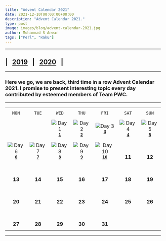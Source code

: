 ```yaml
---
title: "Advent Calendar 2021"
date: 2021-12-10T00:00:00+00:00
description: "Advent Calendar 2021."
type: post
image: images/blog/advent-calendar-2021.jpg
author: Mohammad S Anwar
tags: ["Perl", "Raku"]
---
```

***

## | &nbsp; [**2019**](/blog/advent-calendar-2019) &nbsp; | &nbsp; [**2020**](/blog/advent-calendar-2020) &nbsp; |

***

### Here we go, we are back, third time in a row **Advent Calendar 2021**. I promise to present interesting topic every day contributed by esteemed members of **Team PWC**.

***

| | | | | | | |
| :---: | :---: | :---: | :---: | :---: | :---: | :---: |
| | | | | | | |
| `MON`<br> |  `TUE`<br> | `WED`<br> |  `THU`<br>| `FRI`<br>|  `SAT`<br> |  `SUN`<br> |
| | | | | | | |
| <br><br><br>             | <br><br><br> |   ![Day 1](/images/blog/2021-12-01-thumbnail.jpg)<br>[**`1`**](/blog/advent-calendar-2021-12-01)          | ![Day 2](/images/blog/2021-12-02-thumbnail.jpg)<br>[**`2`**](/blog/advent-calendar-2021-12-02)               | ![Day 3](/images/blog/2021-12-03-thumbnail.jpg)<br>[**`3`**](/blog/advent-calendar-2021-12-03)      | ![Day 4](/images/blog/2021-12-04-thumbnail.jpg)<br>[**`4`**](/blog/advent-calendar-2021-12-04)      | ![Day 5](/images/blog/2021-12-05-thumbnail.jpg)<br>[**`5`**](/blog/advent-calendar-2021-12-05)      |
| | | | | | | |
| ![Day 6](/images/blog/2021-12-06-thumbnail.jpg)<br>[**`6`**](/blog/advent-calendar-2021-12-06)<br>       | ![Day 7](/images/blog/2021-12-07-thumbnail.jpg)<br>[**`7`**](/blog/advent-calendar-2021-12-07)        | ![Day 8](/images/blog/2021-12-08-thumbnail.jpg)<br>[**`8`**](/blog/advent-calendar-2021-12-08)      | ![Day 9](/images/blog/2021-12-09-thumbnail.jpg)<br>[**`9`**](/blog/advent-calendar-2021-12-09)   | ![Day 10](/images/blog/2021-12-10-thumbnail.jpg)<br>[**`10`**](/blog/advent-calendar-2021-12-10)  | <br><br>**11**<br>                   | <br><br>**12**<br>                 |
| | | | | | | |
| <br><br>**13**<br>       | <br><br>**14**<br>             | <br><br>**15**<br>             |<br><br>**16**<br>                   | <br><br>**17**<br>                 | <br><br>**18**<br>                   | <br><br>**19**<br>                 |
| | | | | | | |
| <br><br>**20**<br>       | <br><br>**21**<br>             | <br><br>**22**<br>             | <br><br>**23**<br>                   | <br><br>**24**<br>                 | <br><br>**25**<br>                   | <br><br>**26**<br>                 |
| | | | | | | |
| <br><br>**27**<br>       | <br><br>**28**<br>             | <br><br>**29**<br>             | <br><br>**30**<br>                   | <br><br>**31**<br>                   |                    |                    |
| | | | | | | |

***
